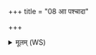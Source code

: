 +++
title = "08 आा पश्चादा"

+++
<details><summary>मूलम् (WS)</summary>

आा पश्चादा पुरस्तादोत्तरादधरादुत ।  
इन्द्रेह वसोरीशानः खले स्फातिं समा वह ॥ ८ ॥
</details>